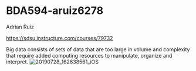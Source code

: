 # BDA594-aruiz6278
Adrian Ruiz

https://sdsu.instructure.com/courses/79732

Big data consists of sets of data that are too large in volume and complexity that require added computing resources to manipulate, organize and interpret. 
![20190728_162638561_iOS](https://user-images.githubusercontent.com/89660268/131199881-0b709074-14e5-4ef3-a917-57756e36364b.jpg)
